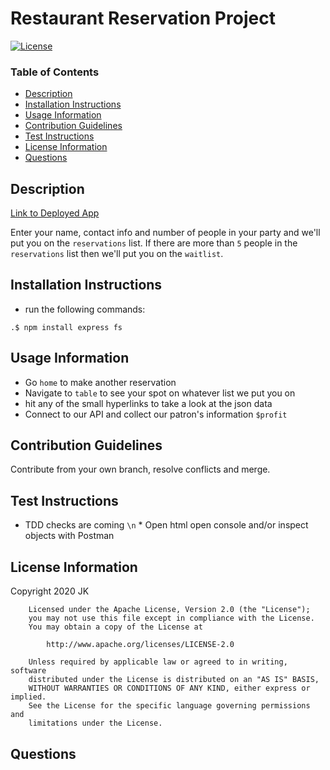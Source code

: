 # Restaurant Reservation Project 
[![License](https://img.shields.io/badge/License-Apache%202.0-blue.svg)](https://opensource.org/licenses/Apache-2.0)
### Table of Contents
  * [Description](#description)
  * [Installation Instructions](#installation-instructions)
  * [Usage Information](#usage-information)
  * [Contribution Guidelines](#contribution-guidelines)
  * [Test Instructions](#test-instructions)
  * [License Information](#license-information)
  * [Questions](#Questions)

 ## Description 
[Link to Deployed App](http://52.173.247.177)

Enter your name, contact info and number of people in your party and we'll put you on the `reservations` list.  If there are more than `5` people in the `reservations` list then we'll put you on the `waitlist`.

 ## Installation Instructions 

* run the following commands:

```
.$ npm install express fs
```

 ## Usage Information 
 
* Go `home` to make another reservation
* Navigate to `table` to see your spot on whatever list we put you on 
* hit any of the small hyperlinks to take a look at the json data
* Connect to our API and collect our patron's information
```$profit```

 ## Contribution Guidelines 

Contribute from your own branch, resolve conflicts and merge.

 ## Test Instructions 

* TDD checks are coming `\n` * Open html open console and/or inspect objects with Postman

## License Information
Copyright 2020 JK

        Licensed under the Apache License, Version 2.0 (the "License");
        you may not use this file except in compliance with the License.
        You may obtain a copy of the License at
     
            http://www.apache.org/licenses/LICENSE-2.0
     
        Unless required by applicable law or agreed to in writing, software
        distributed under the License is distributed on an "AS IS" BASIS,
        WITHOUT WARRANTIES OR CONDITIONS OF ANY KIND, either express or implied.
        See the License for the specific language governing permissions and
        limitations under the License.
## Questions
